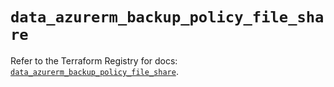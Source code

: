 # `data_azurerm_backup_policy_file_share`

Refer to the Terraform Registry for docs: [`data_azurerm_backup_policy_file_share`](https://registry.terraform.io/providers/hashicorp/azurerm/4.33.0/docs/data-sources/backup_policy_file_share).
